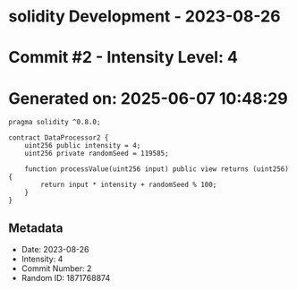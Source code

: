 ﻿# solidity Development - 2023-08-26
# Commit #2 - Intensity Level: 4
# Generated on: 2025-06-07 10:48:29
```solidity
pragma solidity ^0.8.0;

contract DataProcessor2 {
    uint256 public intensity = 4;
    uint256 private randomSeed = 119585;

    function processValue(uint256 input) public view returns (uint256) {
        return input * intensity + randomSeed % 100;
    }
}
```
## Metadata
- Date: 2023-08-26
- Intensity: 4
- Commit Number: 2
- Random ID: 1871768874
